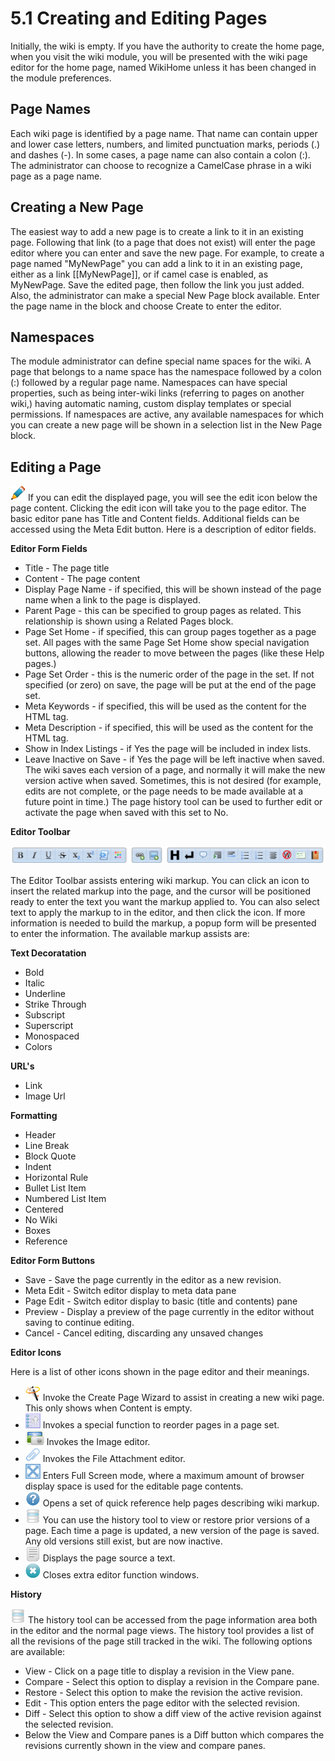 # 5.1 Creating and Editing Pages


Initially, the wiki is empty. If you have the authority to create the home page, when you visit the wiki module, you will be presented with the wiki page editor for the home page, named WikiHome unless it has been changed in the module preferences.

## Page Names
Each wiki page is identified by a page name. That name can contain upper and lower case letters, numbers, and limited punctuation marks, periods (.) and dashes (-). In some cases, a page name can also contain a colon (:). The administrator can choose to recognize a CamelCase phrase in a wiki page as a page name.

## Creating a New Page
The easiest way to add a new page is to create a link to it in an existing page. Following that link (to a page that does not exist) will enter the page editor where you can enter and save the new page. For example, to create a page named "MyNewPage" you can add a link to it in an existing page, either as a link [[MyNewPage]], or if camel case is enabled, as MyNewPage. Save the edited page, then follow the link you just added.
Also, the administrator can make a special New Page block available. Enter the page name in the block and choose Create to enter the editor.

## Namespaces
The module administrator can define special name spaces for the wiki. A page that belongs to a name space has the namespace followed by a colon (:) followed by a regular page name. Namespaces can have special properties, such as being inter-wiki links (referring to pages on another wiki,) having automatic naming, custom display templates or special permissions.
If namespaces are active, any available namespaces for which you can create a new page will be shown in a selection list in the New Page block.

## Editing a Page
![](../assets/editicon.png)
If you can edit the displayed page, you will see the edit icon below the page content. Clicking the edit icon will take you to the page editor.
The basic editor pane has Title and Content fields. Additional fields can be accessed using the Meta Edit button. Here is a description of editor fields.

**Editor Form Fields**

- Title - The page title
- Content - The page content
- Display Page Name - if specified, this will be shown instead of the page name when a link to the page is displayed.
- Parent Page - this can be specified to group pages as related. This relationship is shown using a Related Pages block.
- Page Set Home - if specified, this can group pages together as a page set. All pages with the same Page Set Home show special navigation buttons, allowing the reader to move between the pages (like these Help pages.)
- Page Set Order - this is the numeric order of the page in the set. If not specified (or zero) on save, the page will be put at the end of the page set.
- Meta Keywords - if specified, this will be used as the content for the HTML <meta name="keywords" content="" /> tag.
- Meta Description - if specified, this will be used as the content for the HTML <meta name="description" content="" /> tag.
- Show in Index Listings - if Yes the page will be included in index lists.
- Leave Inactive on Save - if Yes the page will be left inactive when saved. The wiki saves each version of a page, and normally it will make the new version active when saved. Sometimes, this is not desired (for example, edits are not complete, or the page needs to be made available at a future point in time.) The page history tool can be used to further edit or activate the page when saved with this set to No.

**Editor Toolbar**

![](../assets/editiconbar.png)

The Editor Toolbar assists entering wiki markup. You can click an icon to insert the related markup into the page, and the cursor will be positioned ready to enter the text you want the markup applied to. You can also select text to apply the markup to in the editor, and then click the icon. If more information is needed to build the markup, a popup form will be presented to enter the information.
The available markup assists are:

**Text Decoratation**

- Bold
- Italic
- Underline
- Strike Through
- Subscript
- Superscript
- Monospaced
- Colors

**URL's**
- Link
- Image Url

**Formatting**
- Header
- Line Break
- Block Quote
- Indent
- Horizontal Rule
- Bullet List Item
- Numbered List Item
- Centered
- No Wiki
- Boxes
- Reference

**Editor Form Buttons**

- Save - Save the page currently in the editor as a new revision.
- Meta Edit - Switch editor display to meta data pane
- Page Edit - Switch editor display to basic (title and contents) pane
- Preview - Display a preview of the page currently in the editor without saving to continue editing.
- Cancel - Cancel editing, discarding any unsaved changes

**Editor Icons**

Here is a list of other icons shown in the page editor and their meanings.

- ![Wizard Icon](../assets/wizardicon.png) Invoke the Create Page Wizard to assist in creating a new wiki page. This only shows when Content is empty.
- ![Sort Icon](../assets/sorticon.png) Invokes a special function to reorder pages in a page set.
- ![Image Icon](../assets/imageicon.png) Invokes the Image editor.
- ![Attach Icon](../assets/attachicon.png) Invokes the File Attachment editor.
- ![Full Screen Icon](../assets/fullscreenicon.png) Enters Full Screen mode, where a maximum amount of browser display space is used for the editable page contents.
- ![Help Icon](../assets/helpicon.png) Opens a set of quick reference help pages describing wiki markup.
- ![History Icon](../assets/historyicon.png) You can use the history tool to view or restore prior versions of a page. Each time a page is updated, a new version of the page is saved. Any old versions still exist, but are now inactive.
- ![Source Icon](../assets/texticon.png) Displays the page source a text.
- ![Close Icon](../assets/closeicon.png) Closes extra editor function windows.

**History**

![History Icon](../assets/historyicon.png) The history tool can be accessed from the page information area both in the editor and the normal page views. The history tool provides a list of all the revisions of the page still tracked in the wiki. The following options are available:
- View - Click on a page title to display a revision in the View pane.
- Compare - Select this option to display a revision in the Compare pane.
- Restore - Select this option to make the revision the active revision.
- Edit - This option enters the page editor with the selected revision.
- Diff - Select this option to show a diff view of the active revision against the selected revision.
- Below the View and Compare panes is a Diff button which compares the revisions currently shown in the view and compare panes.